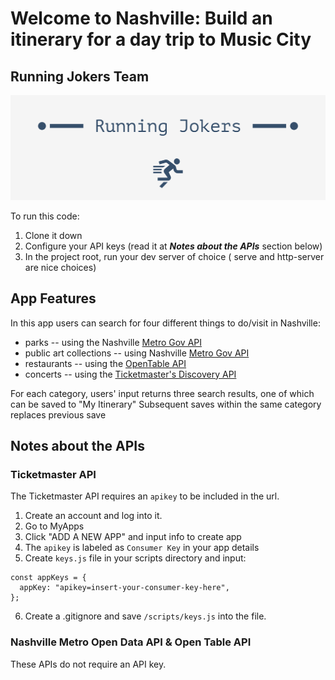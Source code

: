 # Welcome to Nashville: Build an itinerary for a day trip to Music City

## Running Jokers Team
![Group Logo](twitter_header_photo_1.png)

To run this code:

1. Clone it down
2. Configure your API keys (read it at **_Notes about the APIs_** section below)
3. In the project root, run your dev server of choice ( serve and http-server are nice choices)

## App Features

In this app users can search for four different things to do/visit in Nashville:

- parks -- using the Nashville [Metro Gov API](https://dev.socrata.com/foundry/data.nashville.gov/xbru-cfzi)
- public art collections -- using Nashville [Metro Gov API](https://dev.socrata.com/foundry/data.nashville.gov/eviu-nxp6)
- restaurants -- using the [OpenTable API](opentable.herokuapp.com/)
- concerts -- using the [Ticketmaster's Discovery API](https://developer.ticketmaster.com/products-and-docs/apis/getting-started/)

For each category, users' input returns three search results, one of which can be saved to "My Itinerary"
Subsequent saves within the same category replaces previous save

## Notes about the APIs

### Ticketmaster API

The Ticketmaster API requires an `apikey` to be included in the url.

1. Create an account and log into it.
2. Go to MyApps
3. Click "ADD A NEW APP" and input info to create app
4. The `apikey` is labeled as `Consumer Key` in your app details
5. Create `keys.js` file in your scripts directory and input:

```
const appKeys = {
  appKey: "apikey=insert-your-consumer-key-here",
};
```

6. Create a .gitignore and save `/scripts/keys.js` into the file.

### Nashville Metro Open Data API & Open Table API

These APIs do not require an API key.
